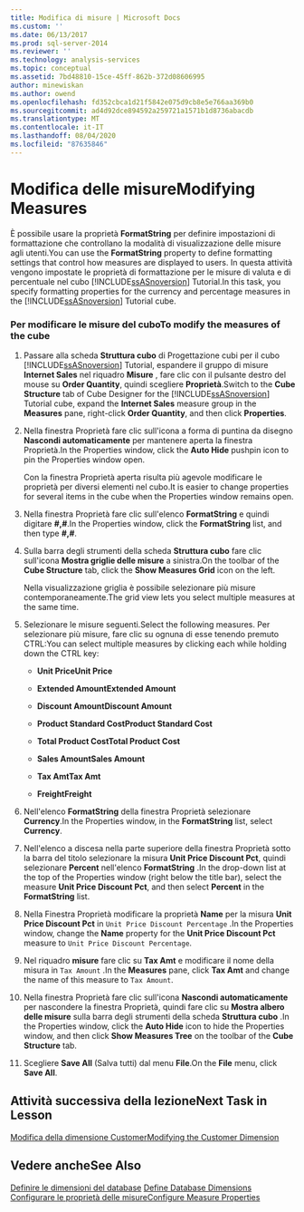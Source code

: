 ```yaml
---
title: Modifica di misure | Microsoft Docs
ms.custom: ''
ms.date: 06/13/2017
ms.prod: sql-server-2014
ms.reviewer: ''
ms.technology: analysis-services
ms.topic: conceptual
ms.assetid: 7bd48810-15ce-45ff-862b-372d08606995
author: minewiskan
ms.author: owend
ms.openlocfilehash: fd352cbca1d21f5842e075d9cb8e5e766aa369b0
ms.sourcegitcommit: ad4d92dce894592a259721a1571b1d8736abacdb
ms.translationtype: MT
ms.contentlocale: it-IT
ms.lasthandoff: 08/04/2020
ms.locfileid: "87635846"
---
```

# <a name="modifying-measures"></a><span data-ttu-id="74cb5-102">Modifica delle misure</span><span class="sxs-lookup"><span data-stu-id="74cb5-102">Modifying Measures</span></span>
  <span data-ttu-id="74cb5-103">È possibile usare la proprietà **FormatString** per definire impostazioni di formattazione che controllano la modalità di visualizzazione delle misure agli utenti.</span><span class="sxs-lookup"><span data-stu-id="74cb5-103">You can use the **FormatString** property to define formatting settings that control how measures are displayed to users.</span></span> <span data-ttu-id="74cb5-104">In questa attività vengono impostate le proprietà di formattazione per le misure di valuta e di percentuale nel cubo [!INCLUDE[ssASnoversion](../includes/ssasnoversion-md.md)] Tutorial.</span><span class="sxs-lookup"><span data-stu-id="74cb5-104">In this task, you specify formatting properties for the currency and percentage measures in the [!INCLUDE[ssASnoversion](../includes/ssasnoversion-md.md)] Tutorial cube.</span></span>  
  
### <a name="to-modify-the-measures-of-the-cube"></a><span data-ttu-id="74cb5-105">Per modificare le misure del cubo</span><span class="sxs-lookup"><span data-stu-id="74cb5-105">To modify the measures of the cube</span></span>  
  
1.  <span data-ttu-id="74cb5-106">Passare alla scheda **Struttura cubo** di Progettazione cubi per il cubo [!INCLUDE[ssASnoversion](../includes/ssasnoversion-md.md)] Tutorial, espandere il gruppo di misure **Internet Sales** nel riquadro **Misure** , fare clic con il pulsante destro del mouse su **Order Quantity**, quindi scegliere **Proprietà**.</span><span class="sxs-lookup"><span data-stu-id="74cb5-106">Switch to the **Cube Structure** tab of Cube Designer for the [!INCLUDE[ssASnoversion](../includes/ssasnoversion-md.md)] Tutorial cube, expand the **Internet Sales** measure group in the **Measures** pane, right-click **Order Quantity**, and then click **Properties**.</span></span>  
  
2.  <span data-ttu-id="74cb5-107">Nella finestra Proprietà fare clic sull'icona a forma di puntina da disegno **Nascondi automaticamente** per mantenere aperta la finestra Proprietà.</span><span class="sxs-lookup"><span data-stu-id="74cb5-107">In the Properties window, click the **Auto Hide** pushpin icon to pin the Properties window open.</span></span>  
  
     <span data-ttu-id="74cb5-108">Con la finestra Proprietà aperta risulta più agevole modificare le proprietà per diversi elementi nel cubo.</span><span class="sxs-lookup"><span data-stu-id="74cb5-108">It is easier to change properties for several items in the cube when the Properties window remains open.</span></span>  
  
3.  <span data-ttu-id="74cb5-109">Nella finestra Proprietà fare clic sull'elenco **FormatString** e quindi digitare **#,#**.</span><span class="sxs-lookup"><span data-stu-id="74cb5-109">In the Properties window, click the **FormatString** list, and then type **#,#**.</span></span>  
  
4.  <span data-ttu-id="74cb5-110">Sulla barra degli strumenti della scheda **Struttura cubo** fare clic sull'icona **Mostra griglie delle misure** a sinistra.</span><span class="sxs-lookup"><span data-stu-id="74cb5-110">On the toolbar of the **Cube Structure** tab, click the **Show Measures Grid** icon on the left.</span></span>  
  
     <span data-ttu-id="74cb5-111">Nella visualizzazione griglia è possibile selezionare più misure contemporaneamente.</span><span class="sxs-lookup"><span data-stu-id="74cb5-111">The grid view lets you select multiple measures at the same time.</span></span>  
  
5.  <span data-ttu-id="74cb5-112">Selezionare le misure seguenti.</span><span class="sxs-lookup"><span data-stu-id="74cb5-112">Select the following measures.</span></span> <span data-ttu-id="74cb5-113">Per selezionare più misure, fare clic su ognuna di esse tenendo premuto CTRL:</span><span class="sxs-lookup"><span data-stu-id="74cb5-113">You can select multiple measures by clicking each while holding down the CTRL key:</span></span>  
  
    -   <span data-ttu-id="74cb5-114">**Unit Price**</span><span class="sxs-lookup"><span data-stu-id="74cb5-114">**Unit Price**</span></span>  
  
    -   <span data-ttu-id="74cb5-115">**Extended Amount**</span><span class="sxs-lookup"><span data-stu-id="74cb5-115">**Extended Amount**</span></span>  
  
    -   <span data-ttu-id="74cb5-116">**Discount Amount**</span><span class="sxs-lookup"><span data-stu-id="74cb5-116">**Discount Amount**</span></span>  
  
    -   <span data-ttu-id="74cb5-117">**Product Standard Cost**</span><span class="sxs-lookup"><span data-stu-id="74cb5-117">**Product Standard Cost**</span></span>  
  
    -   <span data-ttu-id="74cb5-118">**Total Product Cost**</span><span class="sxs-lookup"><span data-stu-id="74cb5-118">**Total Product Cost**</span></span>  
  
    -   <span data-ttu-id="74cb5-119">**Sales Amount**</span><span class="sxs-lookup"><span data-stu-id="74cb5-119">**Sales Amount**</span></span>  
  
    -   <span data-ttu-id="74cb5-120">**Tax Amt**</span><span class="sxs-lookup"><span data-stu-id="74cb5-120">**Tax Amt**</span></span>  
  
    -   <span data-ttu-id="74cb5-121">**Freight**</span><span class="sxs-lookup"><span data-stu-id="74cb5-121">**Freight**</span></span>  
  
6.  <span data-ttu-id="74cb5-122">Nell'elenco **FormatString** della finestra Proprietà selezionare **Currency**.</span><span class="sxs-lookup"><span data-stu-id="74cb5-122">In the Properties window, in the **FormatString** list, select **Currency**.</span></span>  
  
7.  <span data-ttu-id="74cb5-123">Nell'elenco a discesa nella parte superiore della finestra Proprietà sotto la barra del titolo selezionare la misura **Unit Price Discount Pct**, quindi selezionare **Percent** nell'elenco **FormatString** .</span><span class="sxs-lookup"><span data-stu-id="74cb5-123">In the drop-down list at the top of the Properties window (right below the title bar), select the measure **Unit Price Discount Pct**, and then select **Percent** in the **FormatString** list.</span></span>  
  
8.  <span data-ttu-id="74cb5-124">Nella Finestra Proprietà modificare la proprietà **Name** per la misura **Unit Price Discount Pct** in `Unit Price Discount Percentage` .</span><span class="sxs-lookup"><span data-stu-id="74cb5-124">In the Properties window, change the **Name** property for the **Unit Price Discount Pct** measure to `Unit Price Discount Percentage`.</span></span>  
  
9. <span data-ttu-id="74cb5-125">Nel riquadro **misure** fare clic su **Tax Amt** e modificare il nome della misura in `Tax Amount` .</span><span class="sxs-lookup"><span data-stu-id="74cb5-125">In the **Measures** pane, click **Tax Amt** and change the name of this measure to `Tax Amount`.</span></span>  
  
10. <span data-ttu-id="74cb5-126">Nella finestra Proprietà fare clic sull'icona **Nascondi automaticamente** per nascondere la finestra Proprietà, quindi fare clic su **Mostra albero delle misure** sulla barra degli strumenti della scheda **Struttura cubo** .</span><span class="sxs-lookup"><span data-stu-id="74cb5-126">In the Properties window, click the **Auto Hide** icon to hide the Properties window, and then click **Show Measures Tree** on the toolbar of the **Cube Structure** tab.</span></span>  
  
11. <span data-ttu-id="74cb5-127">Scegliere **Save All** (Salva tutti) dal menu **File**.</span><span class="sxs-lookup"><span data-stu-id="74cb5-127">On the **File** menu, click **Save All**.</span></span>  
  
## <a name="next-task-in-lesson"></a><span data-ttu-id="74cb5-128">Attività successiva della lezione</span><span class="sxs-lookup"><span data-stu-id="74cb5-128">Next Task in Lesson</span></span>  
 [<span data-ttu-id="74cb5-129">Modifica della dimensione Customer</span><span class="sxs-lookup"><span data-stu-id="74cb5-129">Modifying the Customer Dimension</span></span>](lesson-3-2-modifying-the-customer-dimension.md)  
  
## <a name="see-also"></a><span data-ttu-id="74cb5-130">Vedere anche</span><span class="sxs-lookup"><span data-stu-id="74cb5-130">See Also</span></span>  
 <span data-ttu-id="74cb5-131">[Definire le dimensioni del database](multidimensional-models/define-database-dimensions.md) </span><span class="sxs-lookup"><span data-stu-id="74cb5-131">[Define Database Dimensions](multidimensional-models/define-database-dimensions.md) </span></span>  
 [<span data-ttu-id="74cb5-132">Configurare le proprietà delle misure</span><span class="sxs-lookup"><span data-stu-id="74cb5-132">Configure Measure Properties</span></span>](multidimensional-models/configure-measure-properties.md)  
  
  
